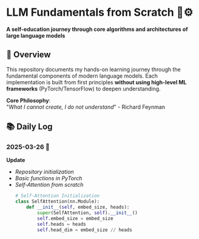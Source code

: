 # LLM Fundamentals from Scratch 🧠⚙️

**A self-education journey through core algorithms and architectures of large language models**

## 📖 Overview
This repository documents my hands-on learning journey through the fundamental components of modern language models. Each implementation is built from first principles **without using high-level ML frameworks** (PyTorch/TensorFlow) to deepen understanding.

**Core Philosophy**:  
"*What I cannot create, I do not understand*" - Richard Feynman

## 📚 Daily Log

### 2025-03-26 🚀
**Update** 
- *Repository initialization*
- *Basic functions in PyTorch*
- *Self-Attention from scratch*
  ```python
  # Self-Attention Initialization
  class SelfAttention(nn.Module):
      def __init__(self, embed_size, heads):
          super(SelfAttention, self).__init__()
          self.embed_size = embed_size
          self.heads = heads
          self.head_dim = embed_size // heads

